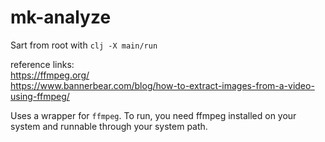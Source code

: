 # mk-analyze

Sart from root with
`clj -X main/run`

reference links: \
https://ffmpeg.org/ \
https://www.bannerbear.com/blog/how-to-extract-images-from-a-video-using-ffmpeg/

Uses a wrapper for `ffmpeg`. To run, you need ffmpeg installed on your system and runnable through your system path. 

